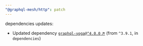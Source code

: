 ```yaml
---
"@graphql-mesh/http": patch
---
```

dependencies updates:
  - Updated dependency [`graphql-yoga@^4.0.0` ↗︎](https://www.npmjs.com/package/graphql-yoga/v/4.0.0) (from `^3.9.1`, in `dependencies`)
